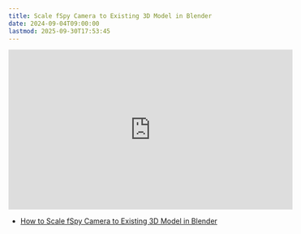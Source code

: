 ```yaml
---
title: Scale fSpy Camera to Existing 3D Model in Blender
date: 2024-09-04T09:00:00
lastmod: 2025-09-30T17:53:45
---
```


<div class="iframe-16-9-container">
<iframe class="youTubeIframe" width="560" height="315" src="https://www.youtube.com/embed/okPjal2aFG4?rel=0" title="YouTube video player" frameborder="0" allow="accelerometer; autoplay; clipboard-write; encrypted-media; gyroscope; picture-in-picture; web-share" referrerpolicy="strict-origin-when-cross-origin" allowfullscreen></iframe>
</div>

- [How to Scale fSpy Camera to Existing 3D Model in Blender](https://youtu.be/okPjal2aFG4)
